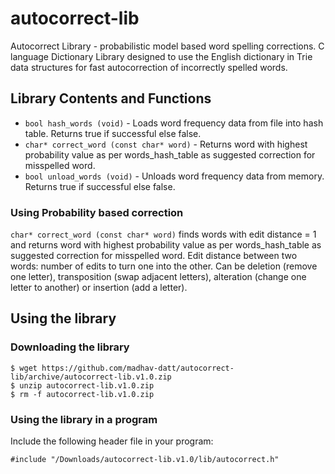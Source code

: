 # autocorrect-lib
Autocorrect Library - probabilistic model based word spelling corrections. C language Dictionary Library designed to use the English dictionary in Trie data structures for fast autocorrection of incorrectly spelled words.

## Library Contents and Functions

* `bool hash_words (void)` - Loads word frequency data from file into hash table. Returns true if successful else false.
* `char* correct_word (const char* word)` - Returns word with highest probability value as per words_hash_table as suggested correction for misspelled word.
* `bool unload_words (void)` - Unloads word frequency data from memory.  Returns true if successful else false.

### Using Probability based correction

`char* correct_word (const char* word)` finds words with edit distance = 1 and returns word with highest probability value as per words_hash_table as suggested correction for misspelled word. Edit distance between two words: number of edits to turn one into the other. Can be deletion (remove one letter), transposition (swap adjacent letters), alteration (change one letter to another) or insertion (add a letter).

## Using the library

### Downloading the library

    $ wget https://github.com/madhav-datt/autocorrect-lib/archive/autocorrect-lib.v1.0.zip
    $ unzip autocorrect-lib.v1.0.zip
    $ rm -f autocorrect-lib.v1.0.zip

### Using the library in a program

Include the following header file in your program:

    #include "/Downloads/autocorrect-lib.v1.0/lib/autocorrect.h"

